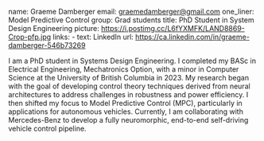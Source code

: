 name: Graeme Damberger
email: graemedamberger@gmail.com
one_liner: Model Predictive Control
group: Grad students
title: PhD Student in System Design Engineering
picture: https://i.postimg.cc/L6fYXMFK/LAND8869-Crop-pfp.jpg
links:
    - text: LinkedIn
      url: https://ca.linkedin.com/in/graeme-damberger-546b73269

I am a PhD student in Systems Design Engineering. I completed my BASc in Electrical Engineering, Mechatronics Option, with a minor in Computer Science at the University of British Columbia in 2023. My research began with the goal of developing control theory techniques derived from neural architectures to address challenges in robustness and power efficiency. I then shifted my focus to Model Predictive Control (MPC), particularly in applications for autonomous vehicles. Currently, I am collaborating with Mercedes-Benz to develop a fully neuromorphic, end-to-end self-driving vehicle control pipeline.
